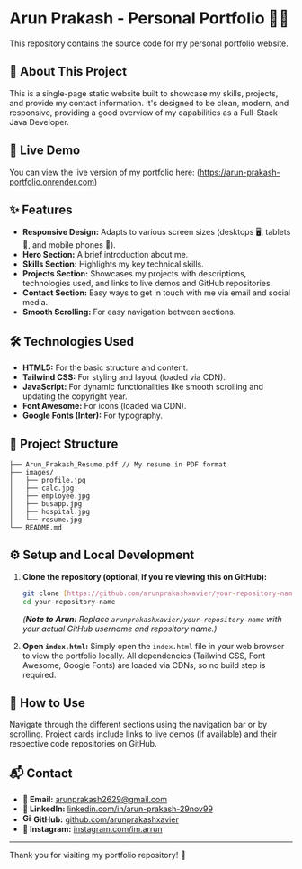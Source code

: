 # Arun Prakash - Personal Portfolio 👨‍💻

This repository contains the source code for my personal portfolio website.

## 🌟 About This Project 

This is a single-page static website built to showcase my skills, projects, and provide my contact information. It's designed to be clean, modern, and responsive, providing a good overview of my capabilities as a Full-Stack Java Developer.

## 🚀 Live Demo 

You can view the live version of my portfolio here:
(https://arun-prakash-portfolio.onrender.com)
## ✨ Features 

* **Responsive Design:** Adapts to various screen sizes (desktops 🖥️, tablets 📱, and mobile phones 🤳).
* **Hero Section:** A brief introduction about me.
* **Skills Section:** Highlights my key technical skills.
* **Projects Section:** Showcases my projects with descriptions, technologies used, and links to live demos and GitHub repositories.
* **Contact Section:** Easy ways to get in touch with me via email and social media.
* **Smooth Scrolling:** For easy navigation between sections.

## 🛠️ Technologies Used 

* **HTML5:** For the basic structure and content.
* **Tailwind CSS:** For styling and layout (loaded via CDN).
* **JavaScript:** For dynamic functionalities like smooth scrolling and updating the copyright year.
* **Font Awesome:** For icons (loaded via CDN).
* **Google Fonts (Inter):** For typography.

## 📁 Project Structure 

```
├── Arun_Prakash_Resume.pdf // My resume in PDF format
├── images/                    
│   ├── profile.jpg
│   ├── calc.jpg
│   ├── employee.jpg
│   ├── busapp.jpg
│   ├── hospital.jpg
│   └── resume.jpg
└── README.md                 
```
## ⚙️ Setup and Local Development 

1.  **Clone the repository (optional, if you're viewing this on GitHub):**
    ```bash
    git clone [https://github.com/arunprakashxavier/your-repository-name.git](https://github.com/arunprakashxavier/your-repository-name.git)
    cd your-repository-name
    ```
    *(**Note to Arun:** Replace `arunprakashxavier/your-repository-name` with your actual GitHub username and repository name.)*

2.  **Open `index.html`:**
    Simply open the `index.html` file in your web browser to view the portfolio locally. All dependencies (Tailwind CSS, Font Awesome, Google Fonts) are loaded via CDNs, so no build step is required.

## 🧭 How to Use 

Navigate through the different sections using the navigation bar or by scrolling. Project cards include links to live demos (if available) and their respective code repositories on GitHub.

## 📬 Contact 

* **📧 Email:** [arunprakash2629@gmail.com](mailto:arunprakash2629@gmail.com) 
* **🔗 LinkedIn:** [linkedin.com/in/arun-prakash-29nov99](https://linkedin.com/in/arun-prakash-29nov99) 
* **<img src="https://github.githubassets.com/images/modules/logos_page/GitHub-Mark.png" width="16" height="16" alt="GitHub icon"> GitHub:** [github.com/arunprakashxavier](https://github.com/arunprakashxavier) 
* **📸 Instagram:** [instagram.com/im.arrun](https://www.instagram.com/im.arrun/) 

---

Thank you for visiting my portfolio repository! 🙏
